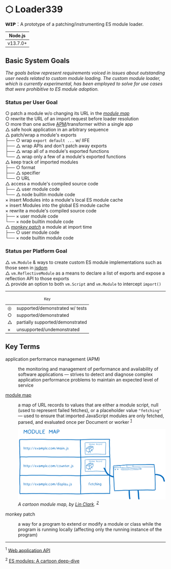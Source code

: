 # ⬡ Loader339

𝗪𝗜𝗣：A prototype of a patching/instrumenting ES module loader.

| Node.js  |
| :------: |
| v13.7.0+ |

## Basic System Goals

_The goals below represent requirements voiced in issues about outstanding user
needs related to custom module loading. The custom module loader, which is
currently experimental, has been employed to solve for use cases that were
prohibitive to ES module adoption._

### Status per User Goal

○ patch a module w/o changing its URL in the [_module map_](#module-map)  
○ rewrite the URL of an import request before loader resolution  
○ more than one active [APM](#apm)/transformer within a single app  
△ safe hook application in an arbitrary sequence  
△ patch/wrap a module's exports  
├── ○ wrap `export default ...` w/ IIFE  
├── △ wrap APIs and don't patch away exports  
├── △ wrap all of a module's exported functions  
└── △ wrap only a few of a module's exported functions  
△ keep track of imported modules  
├── ○ format  
├── △ specifier  
└── ○ URL  
△ access a module's compiled source code  
├── △ user module code  
└── △ node builtin module code  
× insert Modules into a module's local ES module cache  
× insert Modules into the global ES module cache  
× rewrite a module's compiled source code  
├── × user module code  
└── × node builtin module code  
△ [_monkey patch_](#monkey-patch) a module at import time  
├── ○ user module code  
└── × node builtin module code

### Status per Platform Goal

△ `vm.Module` & ways to create custom ES module implementations such as those
seen in [jsdom](https://github.com/jsdom/jsdom)  
△ `vm.ReflectiveModule` as a means to declare a list of exports and expose a
reflection API to those exports  
△ provide an option to both `vm.Script` and `vm.Module` to intercept `import()`

---

<table>
<caption><small>Key</small></caption>
<tbody>
<tr><td>◎</td><td>supported/demonstrated w/ tests</td></tr>
<tr><td>○</td><td>supported/demonstrated</td></tr>
<tr><td>△</td><td>partially supported/demonstrated</td></tr>
<tr><td>×</td><td>unsupported/undemonstrated</td></tr>
<tbody>
</table>

## Key Terms

<dl>
<dt id="apm">application performance management (APM)</dt>
<dd>

the monitoring and management of performance and availability of software
applications — strives to detect and diagnose complex application performance
problems to maintain an expected level of service

</dd>
<dt id="module-map">

[module map](https://html.spec.whatwg.org/multipage/webappapis.html#module-map)

</dt>
<dd>

a map of URL records to values that are either a module script, null (used to
represent failed fetches), or a placeholder value `"fetching"` — used to ensure
that imported JavaScript modules are only fetched, parsed, and evaluated once
per Document or worker <sup>[1](#ref1)</sup>

![](doc/img/25_module_map.png) _A cartoon module map, by
[Lin Clark](https://twitter.com/linclark). <sup>[2](#ref2)</sup>_

</dd>

<dt id="monkey-patch">monkey patch</dt>
<dd>

a way for a program to extend or modify a module or class while the program is
running locally (affecting only the running instance of the program)

</dd>
</dl>

---

<sup id="ref1">1</sup>
[Web application API](https://html.spec.whatwg.org/multipage/webappapis.html#module-map)

<sup id="ref2">2</sup>
[ES modules: A cartoon deep-dive](https://hacks.mozilla.org/2018/03/es-modules-a-cartoon-deep-dive/)
